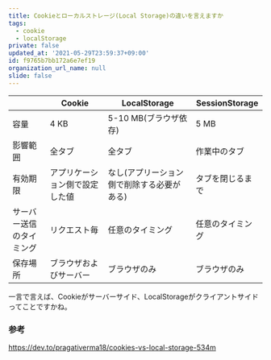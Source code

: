 ```yaml
---
title: Cookieとローカルストレージ(Local Storage)の違いを言えますか
tags:
  - cookie
  - localStorage
private: false
updated_at: '2021-05-29T23:59:37+09:00'
id: f9765b7bb172a6e7ef19
organization_url_name: null
slide: false
---
```

||Cookie|LocalStorage|SessionStorage|
|-|-|-|-|
|容量|4 KB|5-10 MB(ブラウザ依存)|5 MB|
|影響範囲|全タブ|全タブ|作業中のタブ|
|有効期限|アプリケーション側で設定した値|なし(アプリーション側で削除する必要がある)|タブを閉じるまで|
|サーバー送信のタイミング|リクエスト毎|任意のタイミング|任意のタイミング|
|保存場所|ブラウザおよびサーバー|ブラウザのみ|ブラウザのみ|

一言で言えば、Cookieがサーバーサイド、LocalStorageがクライアントサイドってことですかね。


### 参考

https://dev.to/pragativerma18/cookies-vs-local-storage-534m
